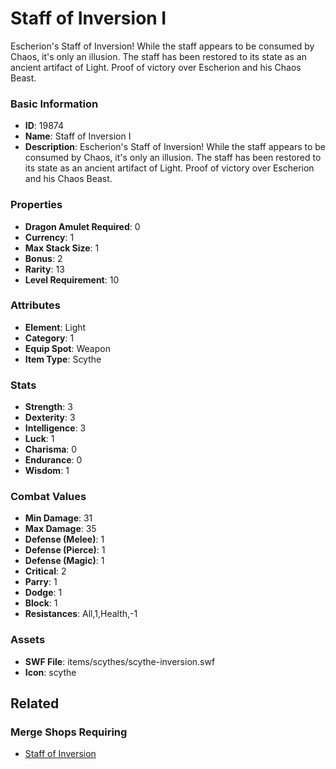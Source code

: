 # Staff of Inversion I

Escherion's Staff of Inversion! While the staff appears to be consumed by Chaos, it's only an illusion. The staff has been restored to its state as an ancient artifact of Light. Proof of victory over Escherion and his Chaos Beast.

### Basic Information

- **ID**: 19874
- **Name**: Staff of Inversion I
- **Description**: Escherion&#039;s Staff of Inversion! While the staff appears to be consumed by Chaos, it&#039;s only an illusion. The staff has been restored to its state as an ancient artifact of Light. Proof of victory over Escherion and his Chaos Beast.

### Properties

- **Dragon Amulet Required**: 0
- **Currency**: 1
- **Max Stack Size**: 1
- **Bonus**: 2
- **Rarity**: 13
- **Level Requirement**: 10

### Attributes

- **Element**: Light
- **Category**: 1
- **Equip Spot**: Weapon
- **Item Type**: Scythe

### Stats

- **Strength**: 3
- **Dexterity**: 3
- **Intelligence**: 3
- **Luck**: 1
- **Charisma**: 0
- **Endurance**: 0
- **Wisdom**: 1

### Combat Values

- **Min Damage**: 31
- **Max Damage**: 35
- **Defense (Melee)**: 1
- **Defense (Pierce)**: 1
- **Defense (Magic)**: 1
- **Critical**: 2
- **Parry**: 1
- **Dodge**: 1
- **Block**: 1
- **Resistances**: All,1,Health,-1

### Assets

- **SWF File**: items/scythes/scythe-inversion.swf
- **Icon**: scythe

## Related

### Merge Shops Requiring

- [Staff of Inversion](../merge-shops/328-staff-of-inversion.md)

